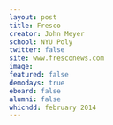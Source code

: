 ```yaml
---
layout: post
title: Fresco
creator: John Meyer
school: NYU Poly 
twitter: false
site: www.fresconews.com
image:
featured: false
demodays: true
eboard: false
alumni: false
whichdd: february 2014
---
```

